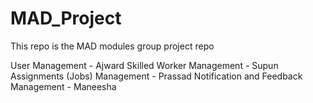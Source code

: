 # MAD_Project
This repo is the MAD modules group project repo

User Management - Ajward
Skilled Worker Management - Supun
Assignments (Jobs) Management - Prassad
Notification and Feedback Management - Maneesha
